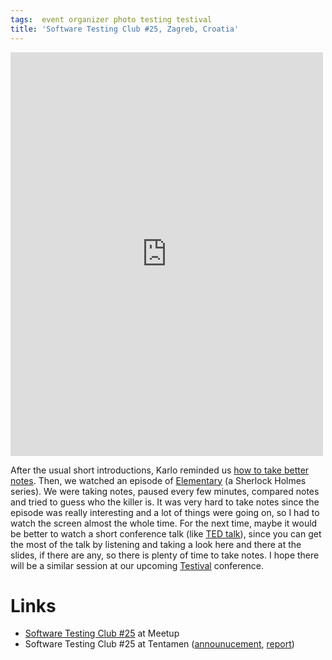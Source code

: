 ```yaml
---
tags:  event organizer photo testing testival
title: 'Software Testing Club #25, Zagreb, Croatia'
---
```

<iframe src="https://www.facebook.com/plugins/post.php?href=https%3A%2F%2Fwww.facebook.com%2Fmedia%2Fset%2F%3Fset%3Da.10154231215837290.1073741910.735252289%26type%3D3&width=500" width="500" height="646" style="border:none;overflow:hidden" scrolling="no" frameborder="0" allowTransparency="true"></iframe>

After the usual short introductions, Karlo reminded us [how to take better notes](http://www.wikihow.com/Take-Better-Notes). Then, we watched an episode of [Elementary](https://en.wikipedia.org/wiki/Elementary_%28TV_series%29) (a Sherlock Holmes series). We were taking notes, paused every few minutes, compared notes and tried to guess who the killer is. It was very hard to take notes since the episode was really interesting and a lot of things were going on, so I had to watch the screen almost the whole time. For the next time, maybe it would be better to watch a short conference talk (like [TED talk](https://www.ted.com/)), since you can get the most of the talk by listening and taking a look here and there at the slides, if there are any, so there is plenty of time to take notes. I hope there will be a similar session at our upcoming [Testival](http://www.testival.eu/) conference.

# Links

- [Software Testing Club #25](http://www.meetup.com/SoftwareTestingClub/events/231398850/) at Meetup
- Software Testing Club #25 at Tentamen ([announucement](http://blog.tentamen.eu/zagreb-stc-25-the-art-of-taking-notes/), [report](http://blog.tentamen.eu/report-on-zagreb-stc-25-workshop-the-art-of-taking-notes/))
